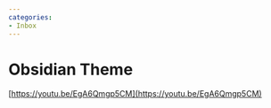 ```yaml
---
categories:
- Inbox
---
```

# Obsidian Theme

  

[https://youtu.be/EgA6Qmgp5CM](https://youtu.be/EgA6Qmgp5CM)
